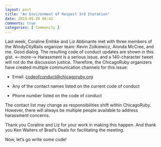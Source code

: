 ```yaml
---
layout: post
title: "An Environment of Respect 3rd Iteration"
date: 2014-05-28 06:42
comments: true
categories: [ Community ]
---
```

Last week, Coraline Emhke and Liz Abbinante met with three members of the WindyCityRails organizer team: Kevin Zolkiewicz, Alonda McCree, and me. Good dialog. The resulting code of conduct updates are shown in this gist.
<--more-->
Harassment is a serious issue, and a 140-character tweet will not do the discussion justice. Therefore, the ChicagoRuby organizers have created multiple communication channels for this issue:


   * Email: codeofconduct@chicagoruby.org

   * Any of the contact names listed on the current code of conduct

   * Phone number listed on the code of conduct

The contact list may change as responsibilities shift within ChicagoRuby. However, there will always be multiple people available to address harassment concerns.

Thank you Coraline and Liz for your work in making this happen. And thank you Ken Walters of Brad’s Deals for facilitating the meeting.

Now, let’s go write some code!

